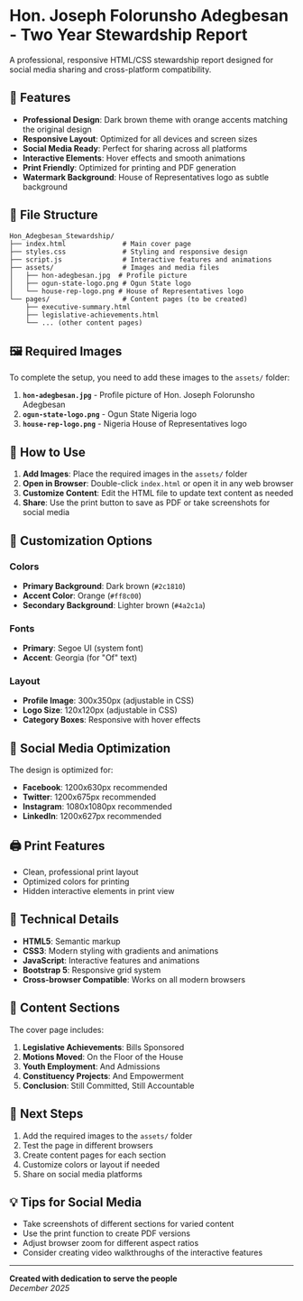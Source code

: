 # Hon. Joseph Folorunsho Adegbesan - Two Year Stewardship Report

A professional, responsive HTML/CSS stewardship report designed for social media sharing and cross-platform compatibility.

## 🎯 Features

- **Professional Design**: Dark brown theme with orange accents matching the original design
- **Responsive Layout**: Optimized for all devices and screen sizes
- **Social Media Ready**: Perfect for sharing across all platforms
- **Interactive Elements**: Hover effects and smooth animations
- **Print Friendly**: Optimized for printing and PDF generation
- **Watermark Background**: House of Representatives logo as subtle background

## 📁 File Structure

```
Hon_Adegbesan_Stewardship/
├── index.html              # Main cover page
├── styles.css              # Styling and responsive design
├── script.js               # Interactive features and animations
├── assets/                 # Images and media files
│   ├── hon-adegbesan.jpg  # Profile picture
│   ├── ogun-state-logo.png # Ogun State logo
│   └── house-rep-logo.png # House of Representatives logo
└── pages/                  # Content pages (to be created)
    ├── executive-summary.html
    ├── legislative-achievements.html
    └── ... (other content pages)
```

## 🖼️ Required Images

To complete the setup, you need to add these images to the `assets/` folder:

1. **`hon-adegbesan.jpg`** - Profile picture of Hon. Joseph Folorunsho Adegbesan
2. **`ogun-state-logo.png`** - Ogun State Nigeria logo
3. **`house-rep-logo.png`** - Nigeria House of Representatives logo

## 🚀 How to Use

1. **Add Images**: Place the required images in the `assets/` folder
2. **Open in Browser**: Double-click `index.html` or open it in any web browser
3. **Customize Content**: Edit the HTML file to update text content as needed
4. **Share**: Use the print button to save as PDF or take screenshots for social media

## 🎨 Customization Options

### Colors
- **Primary Background**: Dark brown (`#2c1810`)
- **Accent Color**: Orange (`#ff8c00`)
- **Secondary Background**: Lighter brown (`#4a2c1a`)

### Fonts
- **Primary**: Segoe UI (system font)
- **Accent**: Georgia (for "Of" text)

### Layout
- **Profile Image**: 300x350px (adjustable in CSS)
- **Logo Size**: 120x120px (adjustable in CSS)
- **Category Boxes**: Responsive with hover effects

## 📱 Social Media Optimization

The design is optimized for:
- **Facebook**: 1200x630px recommended
- **Twitter**: 1200x675px recommended
- **Instagram**: 1080x1080px recommended
- **LinkedIn**: 1200x627px recommended

## 🖨️ Print Features

- Clean, professional print layout
- Optimized colors for printing
- Hidden interactive elements in print view

## 🔧 Technical Details

- **HTML5**: Semantic markup
- **CSS3**: Modern styling with gradients and animations
- **JavaScript**: Interactive features and animations
- **Bootstrap 5**: Responsive grid system
- **Cross-browser Compatible**: Works on all modern browsers

## 📝 Content Sections

The cover page includes:
1. **Legislative Achievements**: Bills Sponsored
2. **Motions Moved**: On the Floor of the House
3. **Youth Employment**: And Admissions
4. **Constituency Projects**: And Empowerment
5. **Conclusion**: Still Committed, Still Accountable

## 🎯 Next Steps

1. Add the required images to the `assets/` folder
2. Test the page in different browsers
3. Create content pages for each section
4. Customize colors or layout if needed
5. Share on social media platforms

## 💡 Tips for Social Media

- Take screenshots of different sections for varied content
- Use the print function to create PDF versions
- Adjust browser zoom for different aspect ratios
- Consider creating video walkthroughs of the interactive features

---

**Created with dedication to serve the people**  
*December 2025*
